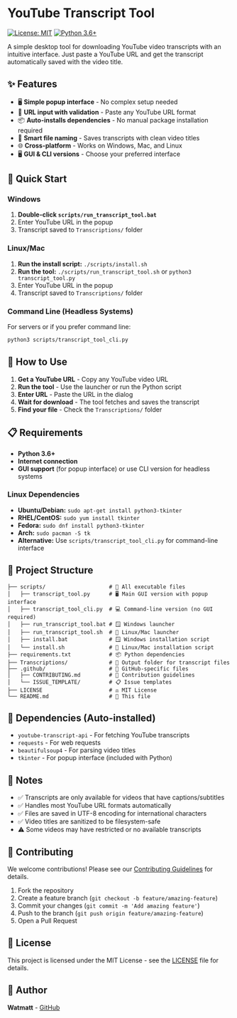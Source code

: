 # YouTube Transcript Tool

[![License: MIT](https://img.shields.io/badge/License-MIT-yellow.svg)](https://opensource.org/licenses/MIT)
[![Python 3.6+](https://img.shields.io/badge/python-3.6+-blue.svg)](https://www.python.org/downloads/)

A simple desktop tool for downloading YouTube video transcripts with an intuitive interface. Just paste a YouTube URL and get the transcript automatically saved with the video title.

## ✨ Features

- 🖥️ **Simple popup interface** - No complex setup needed
- 🔗 **URL input with validation** - Paste any YouTube URL format
- 📦 **Auto-installs dependencies** - No manual package installation required
- 📁 **Smart file naming** - Saves transcripts with clean video titles
- 🌐 **Cross-platform** - Works on Windows, Mac, and Linux
- 🖥️ **GUI & CLI versions** - Choose your preferred interface

## 🚀 Quick Start

### Windows
1. **Double-click `scripts/run_transcript_tool.bat`**
2. Enter YouTube URL in the popup
3. Transcript saved to `Transcriptions/` folder

### Linux/Mac
1. **Run the install script:** `./scripts/install.sh`
2. **Run the tool:** `./scripts/run_transcript_tool.sh` or `python3 transcript_tool.py`
3. Enter YouTube URL in the popup
4. Transcript saved to `Transcriptions/` folder

### Command Line (Headless Systems)
For servers or if you prefer command line:
```bash
python3 scripts/transcript_tool_cli.py
```

## 📖 How to Use
1. **Get a YouTube URL** - Copy any YouTube video URL
2. **Run the tool** - Use the launcher or run the Python script
3. **Enter URL** - Paste the URL in the dialog
4. **Wait for download** - The tool fetches and saves the transcript
5. **Find your file** - Check the `Transcriptions/` folder

## 📋 Requirements
- **Python 3.6+** 
- **Internet connection**
- **GUI support** (for popup interface) or use CLI version for headless systems

### Linux Dependencies
- **Ubuntu/Debian:** `sudo apt-get install python3-tkinter`
- **RHEL/CentOS:** `sudo yum install tkinter` 
- **Fedora:** `sudo dnf install python3-tkinter`
- **Arch:** `sudo pacman -S tk`
- **Alternative:** Use `scripts/transcript_tool_cli.py` for command-line interface

## 📁 Project Structure
```
├── scripts/                    # 📁 All executable files
│   ├── transcript_tool.py      # 🖥️ Main GUI version with popup interface
│   ├── transcript_tool_cli.py  # 💻 Command-line version (no GUI required)
│   ├── run_transcript_tool.bat # 🪟 Windows launcher
│   ├── run_transcript_tool.sh  # 🐧 Linux/Mac launcher  
│   ├── install.bat             # 🪟 Windows installation script
│   └── install.sh              # 🐧 Linux/Mac installation script
├── requirements.txt            # 📦 Python dependencies
├── Transcriptions/             # 📂 Output folder for transcript files
├── .github/                    # 📁 GitHub-specific files
│   ├── CONTRIBUTING.md         # 🤝 Contribution guidelines
│   └── ISSUE_TEMPLATE/         # 📋 Issue templates
├── LICENSE                     # ⚖️ MIT License
└── README.md                   # 📖 This file
```

## 🔧 Dependencies (Auto-installed)
- `youtube-transcript-api` - For fetching YouTube transcripts
- `requests` - For web requests
- `beautifulsoup4` - For parsing video titles
- `tkinter` - For popup interface (included with Python)

## 📝 Notes
- ✅ Transcripts are only available for videos that have captions/subtitles
- ✅ Handles most YouTube URL formats automatically
- ✅ Files are saved in UTF-8 encoding for international characters
- ✅ Video titles are sanitized to be filesystem-safe
- ⚠️ Some videos may have restricted or no available transcripts

## 🤝 Contributing
We welcome contributions! Please see our [Contributing Guidelines](.github/CONTRIBUTING.md) for details.

1. Fork the repository
2. Create a feature branch (`git checkout -b feature/amazing-feature`)
3. Commit your changes (`git commit -m 'Add amazing feature'`)
4. Push to the branch (`git push origin feature/amazing-feature`)
5. Open a Pull Request

## 📄 License
This project is licensed under the MIT License - see the [LICENSE](LICENSE) file for details.

## 👤 Author
**Watmatt** - [GitHub](https://github.com/watmatt)
